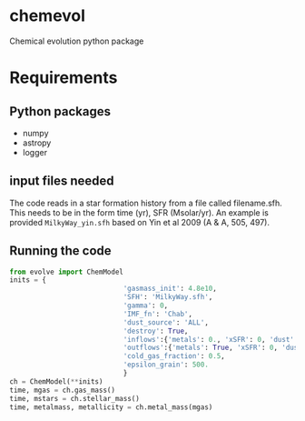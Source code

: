 # chemevol
Chemical evolution python package

# Requirements

## Python packages
- numpy
- astropy
- logger

## input files needed
The code reads in a star formation history from a file called filename.sfh.  This needs to be in the form time (yr), SFR (Msolar/yr).    An example is provided `MilkyWay_yin.sfh` based on Yin et al 2009 (A & A, 505, 497).

## Running the code
```python
from evolve import ChemModel
inits = {
							'gasmass_init': 4.8e10,
							'SFH': 'MilkyWay.sfh',
							'gamma': 0,
							'IMF_fn': 'Chab',
							'dust_source': 'ALL',
							'destroy': True,
							'inflows':{'metals': 0., 'xSFR': 0, 'dust': True},
							'outflows':{'metals': True, 'xSFR': 0, 'dust': False},
							'cold_gas_fraction': 0.5,
							'epsilon_grain': 500.
							}
ch = ChemModel(**inits)
time, mgas = ch.gas_mass()
time, mstars = ch.stellar_mass()
time, metalmass, metallicity = ch.metal_mass(mgas)

```
